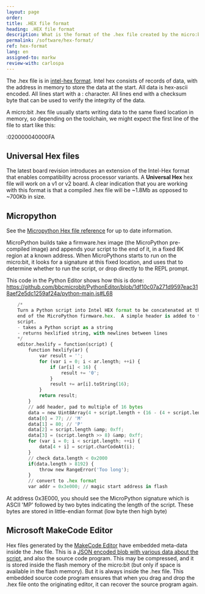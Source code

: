 ```yaml
---
layout: page
order:
title: .HEX file format
heading: .HEX file format
description: What is the format of the .hex file created by the micro:bit editors?
permalink: /software/hex-format/
ref: hex-format
lang: en
assigned-to: markw
review-with: carlospa
---
```


The .hex file is in [intel-hex format](https://en.wikipedia.org/wiki/Intel_HEX). Intel hex consists of records of data, with the address in memory to store the data at the start. All data is hex-ascii encoded. All lines start with a : character. All lines end with a checksum byte that can be used to verify the integrity of the data.

A micro:bit .hex file usually starts writing data to the same fixed location in memory, so depending on the toolchain, we might expect the first line of the file to start like this:

:020000040000FA

## Universal Hex files

The latest board revision introduces an extension of the Intel-Hex format that enables compatibility across processor variants. A **Universal Hex** hex file will work on a v1 or v2 board. 
A clear indication that you are working with this format is that a compiled .hex file will be ~1.8Mb as opposed to ~700Kb in size.

## Micropython

See the [Micropython Hex file reference](https://microbit-micropython.readthedocs.io/en/latest/devguide/hexformat.html) for up to date information.

MicroPython builds take a firmware.hex image (the MicroPython pre-compiled image) and appends your script to the end of it, in a fixed 8K region at a known address. When MicroPythons starts to run on the micro:bit, it looks for a signature at this fixed location, and uses that to determine whether to run the script, or drop directly to the REPL prompt.

This code in the Python Editor shows how this is done: <https://github.com/bbcmicrobit/PythonEditor/blob/1df10c07a271d9597eac318aef2e5dc1259af24a/python-main.js#L68>

```python
    /*
    Turn a Python script into Intel HEX format to be concatenated at the
    end of the MicroPython firmware.hex.  A simple header is added to the
    script.
    - takes a Python script as a string
    - returns hexlified string, with newlines between lines
    */
    editor.hexlify = function(script) {
        function hexlify(ar) {
            var result = '';
            for (var i = 0; i < ar.length; ++i) {
                if (ar[i] < 16) {
                    result += '0';
                }
                result += ar[i].toString(16);
            }
            return result;
        }
        // add header, pad to multiple of 16 bytes
        data = new Uint8Array(4 + script.length + (16 - (4 + script.length) % 16));
        data[0] = 77; // 'M'
        data[1] = 80; // 'P'
        data[2] = script.length &amp; 0xff;
        data[3] = (script.length >> 8) &amp; 0xff;
        for (var i = 0; i < script.length; ++i) {
            data[4 + i] = script.charCodeAt(i);
        }
        // check data.length < 0x2000
        if(data.length > 8192) {
            throw new RangeError('Too long');
        }
        // convert to .hex format
        var addr = 0x3e000; // magic start address in flash
```
At address 0x3E000, you should see the MicroPython signature which is ASCII 'MP' followed by two bytes indicating the length of the script. These bytes are stored in little-endian format (low byte then high byte)

## Microsoft MakeCode Editor

Hex files generated by the [MakeCode Editor](https://makecode.microbit.org) have embedded meta-data inside the .hex file. This is a [JSON encoded blob with various data about the script](https://github.com/Microsoft/pxt/blob/437f53ca6311335c7f3f75a062ec1079b4e7806a/docs/source-embedding.md), and also the source code program. This may be compressed, and it is stored inside the flash memory of the micro:bit (but only if space is available in the flash memory). But it is always inside the .hex file. This embedded source code program ensures that when you drag and drop the .hex file onto the originating editor, it can recover the source program again.
